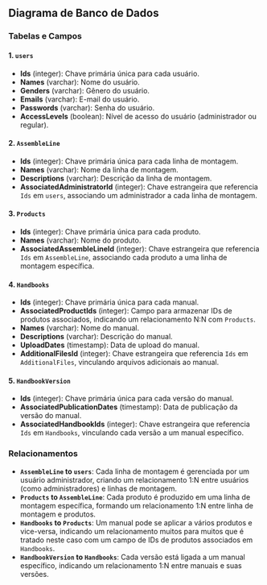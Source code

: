 ## Diagrama de Banco de Dados

### Tabelas e Campos

#### 1. `users`
- **Ids** (integer): Chave primária única para cada usuário.
- **Names** (varchar): Nome do usuário.
- **Genders** (varchar): Gênero do usuário.
- **Emails** (varchar): E-mail do usuário.
- **Passwords** (varchar): Senha do usuário.
- **AccessLevels** (boolean): Nível de acesso do usuário (administrador ou regular).

#### 2. `AssembleLine`
- **Ids** (integer): Chave primária única para cada linha de montagem.
- **Names** (varchar): Nome da linha de montagem.
- **Descriptions** (varchar): Descrição da linha de montagem.
- **AssociatedAdministratorId** (integer): Chave estrangeira que referencia `Ids` em `users`, associando um administrador a cada linha de montagem.

#### 3. `Products`
- **Ids** (integer): Chave primária única para cada produto.
- **Names** (varchar): Nome do produto.
- **AssociatedAssembleLineId** (integer): Chave estrangeira que referencia `Ids` em `AssembleLine`, associando cada produto a uma linha de montagem específica.

#### 4. `Handbooks`
- **Ids** (integer): Chave primária única para cada manual.
- **AssociatedProductIds** (integer): Campo para armazenar IDs de produtos associados, indicando um relacionamento N:N com `Products`.
- **Names** (varchar): Nome do manual.
- **Descriptions** (varchar): Descrição do manual.
- **UploadDates** (timestamp): Data de upload do manual.
- **AdditionalFilesId** (integer): Chave estrangeira que referencia `Ids` em `AdditionalFiles`, vinculando arquivos adicionais ao manual.

#### 5. `HandbookVersion`
- **Ids** (integer): Chave primária única para cada versão do manual.
- **AssociatedPublicationDates** (timestamp): Data de publicação da versão do manual.
- **AssociatedHandbookIds** (integer): Chave estrangeira que referencia `Ids` em `Handbooks`, vinculando cada versão a um manual específico.

### Relacionamentos

- **`AssembleLine` to `users`**: Cada linha de montagem é gerenciada por um usuário administrador, criando um relacionamento 1:N entre usuários (como administradores) e linhas de montagem.
- **`Products` to `AssembleLine`**: Cada produto é produzido em uma linha de montagem específica, formando um relacionamento 1:N entre linha de montagem e produtos.
- **`Handbooks` to `Products`**: Um manual pode se aplicar a vários produtos e vice-versa, indicando um relacionamento muitos para muitos que é tratado neste caso com um campo de IDs de produtos associados em `Handbooks`.
- **`HandbookVersion` to `Handbooks`**: Cada versão está ligada a um manual específico, indicando um relacionamento 1:N entre manuais e suas versões.